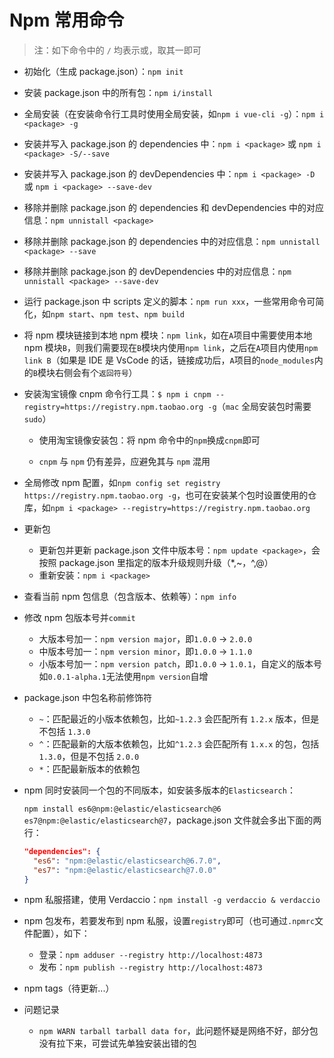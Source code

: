 # Npm 常用命令

> 注：如下命令中的 `/` 均表示或，取其一即可

- 初始化（生成 package.json）：`npm init`

- 安装 package.json 中的所有包：`npm i/install`

- 全局安装（在安装命令行工具时使用全局安装，如`npm i vue-cli -g`）：`npm i <package> -g`

- 安装并写入 package.json 的 dependencies 中：`npm i <package>` 或 `npm i <package> -S/--save`

- 安装并写入 package.json 的 devDependencies 中：`npm i <package> -D` 或 `npm i <package> --save-dev`

- 移除并删除 package.json 的 dependencies 和 devDependencies 中的对应信息：`npm unnistall <package>`

- 移除并删除 package.json 的 dependencies 中的对应信息：`npm unnistall <package> --save`

- 移除并删除 package.json 的 devDependencies 中的对应信息：`npm unnistall <package> --save-dev`

- 运行 package.json 中 scripts 定义的脚本：`npm run xxx`，一些常用命令可简化，如`npm start`、`npm test`、`npm build`

- 将 npm 模块链接到本地 npm 模块：`npm link`，如在`A`项目中需要使用本地 npm 模块`B`，则我们需要现在`B`模块内使用`npm link`，之后在`A`项目内使用`npm link B`（如果是 IDE 是 VsCode 的话，链接成功后，`A`项目的`node_modules`内的`B`模块右侧会有个`返回符号`）

- 安装淘宝镜像 cnpm 命令行工具：`$ npm i cnpm --registry=https://registry.npm.taobao.org -g`（`mac` 全局安装包时需要`sudo`）

  - 使用淘宝镜像安装包：将 npm 命令中的`npm`换成`cnpm`即可

  - `cnpm` 与 `npm` 仍有差异，应避免其与 `npm` 混用

- 全局修改 npm 配置，如`npm config set registry https://registry.npm.taobao.org -g`，也可在安装某个包时设置使用的仓库，如`npm i <package> --registry=https://registry.npm.taobao.org`

- 更新包

  - 更新包并更新 package.json 文件中版本号：`npm update <package>`，会按照 package.json 里指定的版本升级规则升级（\*,~，^,@）
  - 重新安装：`npm i <package>`

- 查看当前 npm 包信息（包含版本、依赖等）：`npm info`

- 修改 npm 包版本号并`commit`

  - 大版本号加一：`npm version major`，即`1.0.0` -> `2.0.0`
  - 中版本号加一：`npm version minor`，即`1.0.0` -> `1.1.0`
  - 小版本号加一：`npm version patch`，即`1.0.0` -> `1.0.1`，自定义的版本号如`0.0.1-alpha.1`无法使用`npm version`自增

- package.json 中包名称前修饰符

  - `~`：匹配最近的小版本依赖包，比如`~1.2.3` 会匹配所有 `1.2.x` 版本，但是不包括 `1.3.0`
  - `^`：匹配最新的大版本依赖包，比如`^1.2.3` 会匹配所有 `1.x.x` 的包，包括 `1.3.0`，但是不包括 `2.0.0`
  - `*`：匹配最新版本的依赖包

- npm 同时安装同一个包的不同版本，如安装多版本的`Elasticsearch`：

  `npm install es6@npm:@elastic/elasticsearch@6 es7@npm:@elastic/elasticsearch@7`，package.json 文件就会多出下面的两行：

  ```json
  "dependencies": {
    "es6": "npm:@elastic/elasticsearch@6.7.0",
    "es7": "npm:@elastic/elasticsearch@7.0.0"
  }
  ```

- npm 私服搭建，使用 Verdaccio：`npm install -g verdaccio & verdaccio`

- npm 包发布，若要发布到 npm 私服，设置`registry`即可（也可通过`.npmrc`文件配置），如下：

  - 登录：`npm adduser --registry http://localhost:4873`
  - 发布：`npm publish --registry http://localhost:4873`

- npm tags（待更新...）

- 问题记录

  - `npm WARN tarball tarball data for`，此问题怀疑是网络不好，部分包没有拉下来，可尝试先单独安装出错的包

